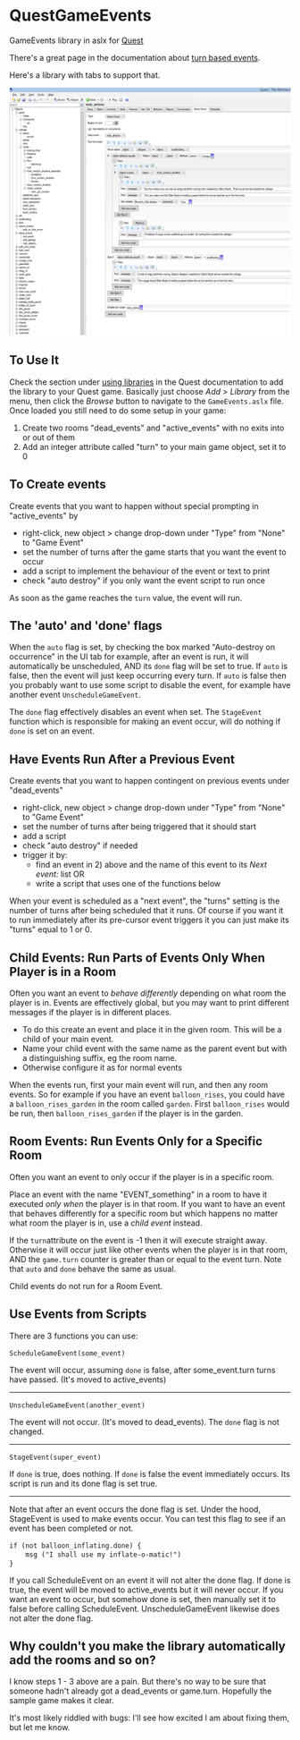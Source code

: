 # QuestGameEvents

GameEvents library in aslx for [Quest](http://textadventures.co.uk/quest)

There's a great page in the documentation about [turn based events](http://docs.textadventures.co.uk/quest/guides/turn_based_events.html).

Here's a library with tabs to support that.

![Screenshot](screenshot.png "Screenshot")

## To Use It

Check the section under [using libraries](http://docs.textadventures.co.uk/quest/tutorial/using_libraries.html) in the Quest documentation to add the library to your Quest game.  Basically just choose _Add_ > _Library_ from the menu, then click the _Browse_ button to navigate to the `GameEvents.aslx` file.  Once loaded you still need to do some setup in your game:

1.  Create two rooms "dead_events" and "active_events" with no exits into or out of them
2.  Add an integer attribute called "turn" to your main game object, set it to 0

## To Create events

Create events that you want to happen without special prompting in "active_events" by

* right-click, new object > change drop-down under "Type" from "None" to "Game Event"
* set the number of turns after the game starts that you want the event to occur
* add a script to implement the behaviour of the event or text to print
* check "auto destroy" if you only want the event script to run once

As soon as the game reaches the `turn` value, the event will run.

## The 'auto' and 'done' flags

When the `auto` flag is set, by checking the box marked "Auto-destroy on occurrence" in
the UI tab for example, after an event is run, it will automatically be unscheduled,
AND its `done` flag will be set to true.  If `auto` is false, then the event will just
keep occurring every turn.  If `auto` is false then you probably want to use some
script to disable the event, for example have another event `UnscheduleGameEvent`.

The `done` flag effectively disables an event when set.  The `StageEvent` function which is
responsible for making an event occur, will do nothing if `done` is set on an event.

## Have Events Run After a Previous Event

Create events that you want to happen contingent on previous events under "dead_events"

* right-click, new object > change drop-down under "Type" from "None" to "Game Event"
* set the number of turns after being triggered that it should start
* add a script
* check "auto destroy" if needed
* trigger it by:
    * find an event in 2) above and the name of this event to its _Next event:_ list OR
    * write a script that uses one of the functions below

When your event is scheduled as a "next event", the "turns" setting is the number of turns after being scheduled that it runs. Of course if you want it to run immediately after its pre-cursor event triggers it you can just make its "turns" equal to 1 or 0.

## Child Events: Run Parts of Events Only When Player is in a Room

Often you want an event to *behave differently* depending on what room the player is in.  Events are effectively global, but you may want to print different messages if the player is in different places.  

* To do this create an event and place it in the given room.  This will be a child of your main event.
* Name your child event with the same name as the parent event but with a distinguishing suffix, eg the room name.
* Otherwise configure it as for normal events

When the events run, first your main event will run, and then any room events.  So for example if you have an event `balloon_rises`, you could have a `balloon_rises_garden` in the room called `garden`.  First `balloon_rises` would be run, then `balloon_rises_garden` if the player is in the garden.  

## Room Events: Run Events Only for a Specific Room

Often you want an event to only occur if the player is in a specific room.

Place an event with the name "EVENT_something" in a room to have it executed *only when* the player
is in that room.  If you want to have an event that behaves differently for a specific room but
which happens no matter what room the player is in, use a *child event* instead.

If the `turn`attribute on the event is -1 then it will execute straight away.  Otherwise it will occur
just like other events when the player is in that room, AND the `game.turn` counter is
greater than or equal to the event turn.  Note that `auto` and `done` behave the same as usual.

Child events do not run for a Room Event.

## Use Events from Scripts

There are 3 functions you can use:

    ScheduleGameEvent(some_event)

The event will occur, assuming `done` is false, after some_event.turn turns have passed. (It's moved to active_events)

----

    UnscheduleGameEvent(another_event)

The event will not occur. (It's moved to dead_events).  The `done` flag is not changed.

----

    StageEvent(super_event)

If `done` is true, does nothing. If `done` is false the event immediately occurs. Its script is run and its done flag is set true.

----

Note that after an event occurs the done flag is set. Under the hood, StageEvent is used to make events occur. You can test this flag to see if an event has been completed or not.

    if (not balloon_inflating.done) {
        msg ("I shall use my inflate-o-matic!")
    }

If you call ScheduleEvent on an event it will not alter the done flag. If done is true, the event will be moved to active_events but it will never occur. If you want an event to occur, but somehow done is set, then manually set it to false before calling ScheduleEvent. UnscheduleGameEvent likewise does not alter the done flag.

## Why couldn't you make the library automatically add the rooms and so on?

I know steps 1 - 3 above are a pain. But there's no way to be sure that someone hadn't already got a dead_events or game.turn. Hopefully the sample game makes it clear.

It's most likely riddled with bugs: I'll see how excited I am about fixing them, but let me know.
